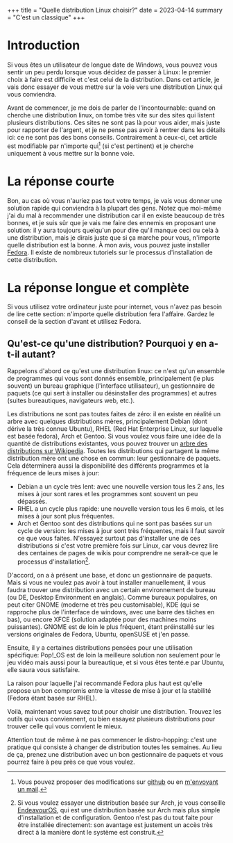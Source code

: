 +++
title = "Quelle distribution Linux choisir?"
date = 2023-04-14
summary = "C'est un classique"
+++

# Introduction

Si vous êtes un utilisateur de longue date de Windows, vous pouvez vous sentir un peu perdu lorsque vous décidez de passer à Linux: le premier choix à faire est difficile et c'est celui de la distribution. Dans cet article, je vais donc essayer de vous mettre sur la voie vers une distribution Linux qui vous conviendra.

Avant de commencer, je me dois de parler de l'incontournable: quand on cherche une distribution linux, on tombe très vite sur des sites qui listent plusieurs distributions. Ces sites ne sont pas là pour vous aider, mais juste pour rapporter de l'argent, et je ne pense pas avoir à rentrer dans les détails ici: ce ne sont pas des bons conseils. Contrairement à ceux-ci, cet article est modifiable par n'importe qui[^1] (si c'est pertinent) et je cherche uniquement à vous mettre sur la bonne voie.

# La réponse courte


Bon, au cas où vous n'auriez pas tout votre temps, je vais vous donner une solution rapide qui conviendra à la plupart des gens. Notez que moi-même j'ai du mal à recommender une distribution car il en existe beaucoup de très bonnes, et je suis sûr que je vais me faire des ennemis en proposant une solution: il y aura toujours quelqu'un pour dire qu'il manque ceci ou cela à une distribution, mais je dirais juste que si ça marche pour vous, n'importe quelle distribution est la bonne.
À mon avis, vous pouvez juste installer [Fedora](https://getfedora.org/en/workstation/download/). Il existe de nombreux tutoriels sur le processus d'installation de cette distribution.

# La réponse longue et complète

Si vous utilisez votre ordinateur juste pour internet, vous n'avez pas besoin de lire cette section: n'importe quelle distribution fera l'affaire. Gardez le conseil de la section d'avant et utilisez Fedora.

## Qu'est-ce qu'une distribution? Pourquoi y en a-t-il autant?

Rappelons d'abord ce qu'est une distribution linux: ce n'est qu'un ensemble de programmes qui vous sont donnés ensemble, principalement (le plus souvent) un bureau graphique (l'interface utilisateur), un gestionnaire de paquets (ce qui sert à installer ou désinstaller des programmes) et autres (suites bureautiques, navigateurs web, etc.).

Les distributions ne sont pas toutes faites de zéro: il en existe en réalité un arbre avec quelques distributions mères, principalement Debian (dont dérive la très connue Ubuntu), RHEL (Red Hat Enterprise Linux, sur laquelle est basée fedora), Arch et Gentoo. Si vous voulez vous faire une idée de la quantité de distributions existantes, vous pouvez trouver un [arbre des distributions sur Wikipedia](https://upload.wikimedia.org/wikipedia/commons/8/8c/Linux_Distribution_Timeline_Dec._2020.svg). Toutes les distributions qui partagent la même distribution mère ont une chose en commun: leur gestionnaire de paquets. Cela déterminera aussi la disponibilité des différents programmes et la fréquence de leurs mises à jour:
- Debian a un cycle très lent: avec une nouvelle version tous les 2 ans, les mises à jour sont rares et les programmes sont souvent un peu dépassés.
- RHEL a un cycle plus rapide: une nouvelle version tous les 6 mois, et les mises à jour sont plus fréquentes.
- Arch et Gentoo sont des distributions qui ne sont pas basées sur un cycle de version: les mises à jour sont très fréquentes, mais il faut savoir ce que vous faites. N'essayez surtout pas d'installer une de ces distributions si c'est votre première fois sur Linux, car vous devrez lire des centaines de pages de wikis pour comprendre ne serait-ce que le processus d'installation[^2].

D'accord, on a à présent une base, et donc un gestionnaire de paquets. Mais si vous ne voulez pas avoir à tout installer manuellement, il vous faudra trouver une distribution avec un certain environnement de bureau (ou DE, Desktop Environment en anglais). Comme bureaux populaires, on peut citer GNOME (moderne et très peu customisable), KDE (qui se rapproche plus de l'interface de windows, avec une barre des tâches en bas), ou encore XFCE (solution adaptée pour des machines moins puissantes). GNOME est de loin le plus fréquent, étant préinstallé sur les versions originales de Fedora, Ubuntu, openSUSE et j'en passe.

Ensuite, il y a certaines distributions pensées pour une utilisation spécifique: Pop!_OS est de loin la meilleure solution non seulement pour le jeu vidéo mais aussi pour la bureautique, et si vous êtes tenté.e par Ubuntu, elle saura vous satisfaire.

La raison pour laquelle j'ai recommandé Fedora plus haut est qu'elle propose un bon compromis entre la vitesse de mise à jour et la stabilité (Fedora étant basée sur RHEL).

Voilà, maintenant vous savez tout pour choisir une distribution. Trouvez les outils qui vous conviennent, ou bien essayez plusieurs distributions pour trouver celle qui vous convient le mieux.

Attention tout de même à ne pas commencer le distro-hopping: c'est une pratique qui consiste à changer de distribution toutes les semaines. Au lieu de ça, prenez une distribution avec un bon gestionnaire de paquets et vous pourrez faire à peu près ce que vous voulez.


[^1]: Vous pouvez proposer des modifications sur [github](https://github.com/tarneaux/tarneo.fr-astro) ou en [m'envoyant un mail](/).

[^2]: Si vous voulez essayer une distribution basée sur Arch, je vous conseille [EndeavourOS](https://endeavouros.com/), qui est une distribution basée sur Arch mais plus simple d'installation et de configuration. Gentoo n'est pas du tout faite pour être installée directement: son avantage est justement un accès très direct à la manière dont le système est construit.
